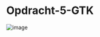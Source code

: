 # Opdracht-5-GTK
![image](https://user-images.githubusercontent.com/65549734/144990558-5109612c-3293-43e9-9e7e-a763bc29e527.png)
